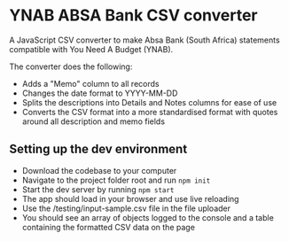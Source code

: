 # YNAB ABSA Bank CSV converter

A JavaScript CSV converter to make Absa Bank (South Africa) statements compatible with You Need A Budget (YNAB).

The converter does the following:

- Adds a "Memo" column to all records
- Changes the date format to YYYY-MM-DD
- Splits the descriptions into Details and Notes columns for ease of use
- Converts the CSV format into a more standardised format with quotes around all description and memo fields

## Setting up the dev environment

- Download the codebase to your computer
- Navigate to the project folder root and run `npm init`
- Start the dev server by running `npm start`
- The app should load in your browser and use live reloading
- Use the /testing/input-sample.csv file in the file uploader
- You should see an array of objects logged to the console and a table containing the formatted CSV data on the page
